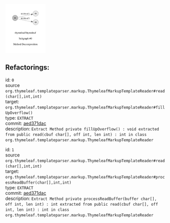 <img src=subgraph_atomic_0.svg width=25%>

## Refactorings:

id: `0`\
source `org.thymeleaf.templateparser.markup.ThymeleafMarkupTemplateReader#read(char[],int,int)`\
target: `org.thymeleaf.templateparser.markup.ThymeleafMarkupTemplateReader#fillUpOverflow()`\
type: `EXTRACT`\
commit: [aed371dac](https://github.com/thymeleaf/thymeleaf/commit/aed371dac5e1248880e869930c636994c3d0f8dc)\
description: `Extract Method private fillUpOverflow() : void extracted from public read(cbuf char[], off int, len int) : int in class org.thymeleaf.templateparser.markup.ThymeleafMarkupTemplateReader`

id: `1`\
source `org.thymeleaf.templateparser.markup.ThymeleafMarkupTemplateReader#read(char[],int,int)`\
target: `org.thymeleaf.templateparser.markup.ThymeleafMarkupTemplateReader#processReadBuffer(char[],int,int)`\
type: `EXTRACT`\
commit: [aed371dac](https://github.com/thymeleaf/thymeleaf/commit/aed371dac5e1248880e869930c636994c3d0f8dc)\
description: `Extract Method private processReadBuffer(buffer char[], off int, len int) : int extracted from public read(cbuf char[], off int, len int) : int in class org.thymeleaf.templateparser.markup.ThymeleafMarkupTemplateReader`

